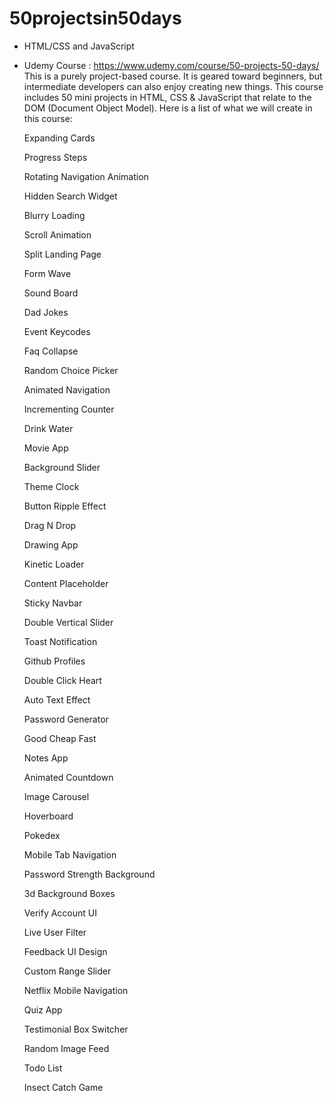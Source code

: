 # 50projectsin50days
* HTML/CSS and JavaScript
* Udemy Course : https://www.udemy.com/course/50-projects-50-days/
This is a purely project-based course. It is geared toward beginners, but intermediate developers can also enjoy creating new things. This course includes 50 mini projects in HTML, CSS & JavaScript that relate to the DOM (Document Object Model). Here is a list of what we will create in this course:


    Expanding Cards

    Progress Steps

    Rotating Navigation Animation

    Hidden Search Widget

    Blurry Loading

    Scroll Animation

    Split Landing Page

    Form Wave

    Sound Board

    Dad Jokes

    Event Keycodes

    Faq Collapse

    Random Choice Picker

    Animated Navigation

    Incrementing Counter

    Drink Water

    Movie App

    Background Slider

    Theme Clock

    Button Ripple Effect

    Drag N Drop

    Drawing App

    Kinetic Loader

    Content Placeholder

    Sticky Navbar

    Double Vertical Slider

    Toast Notification

    Github Profiles

    Double Click Heart

    Auto Text Effect

    Password Generator

    Good Cheap Fast

    Notes App

    Animated Countdown

    Image Carousel

    Hoverboard

    Pokedex

    Mobile Tab Navigation

    Password Strength Background

    3d Background Boxes

    Verify Account UI

    Live User Filter

    Feedback UI Design

    Custom Range Slider

    Netflix Mobile Navigation

    Quiz App

    Testimonial Box Switcher

    Random Image Feed

    Todo List

    Insect Catch Game
